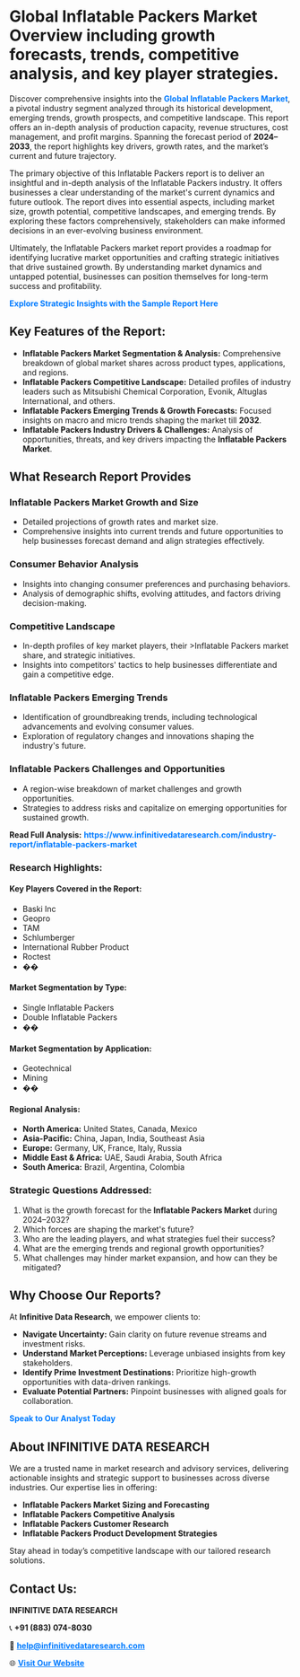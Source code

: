 <h1>Global Inflatable Packers Market Overview including growth forecasts, trends, competitive analysis, and key player strategies.</h1>
<p>
Discover comprehensive insights into the 
<a href="https://www.infinitivedataresearch.com/industry-report/inflatable-packers-market" rel="dofollow" style="color: #007BFF; text-decoration: none;"><strong>Global Inflatable Packers Market</strong></a>, a pivotal industry segment analyzed through its historical development, emerging trends, growth prospects, and competitive landscape. This report offers an in-depth analysis of production capacity, revenue structures, cost management, and profit margins. Spanning the forecast period of <strong>2024–2033</strong>, the report highlights key drivers, growth rates, and the market’s current and future trajectory.
</p>
<p>
The primary objective of this Inflatable Packers report is to deliver an insightful and in-depth analysis of the Inflatable Packers industry. It offers businesses a clear understanding of the market's current dynamics and future outlook. The report dives into essential aspects, including market size, growth potential, competitive landscapes, and emerging trends. By exploring these factors comprehensively, stakeholders can make informed decisions in an ever-evolving business environment.
</p>
<p>
Ultimately, the Inflatable Packers market report provides a roadmap for identifying lucrative market opportunities and crafting strategic initiatives that drive sustained growth. By understanding market dynamics and untapped potential, businesses can position themselves for long-term success and profitability.
</p>
<p>
<a href="https://www.infinitivedataresearch.com/request-sample/reportId=104550" style="color: #007BFF; text-decoration: none;"><strong>Explore Strategic Insights with the Sample Report Here</strong></a>
</p>

<h2>Key Features of the Report:</h2>
<ul>
<li><strong>Inflatable Packers Market Segmentation & Analysis:</strong> Comprehensive breakdown of global market shares across product types, applications, and regions.</li>
<li><strong>Inflatable Packers Competitive Landscape:</strong> Detailed profiles of industry leaders such as Mitsubishi Chemical Corporation, Evonik, Altuglas International, and others.</li>
<li><strong>Inflatable Packers Emerging Trends & Growth Forecasts:</strong> Focused insights on macro and micro trends shaping the market till <strong>2032</strong>.</li>
<li><strong>Inflatable Packers Industry Drivers & Challenges:</strong> Analysis of opportunities, threats, and key drivers impacting the <strong>Inflatable Packers Market</strong>.</li>
</ul>

<h2>What Research Report Provides</h2>
<h3>Inflatable Packers Market Growth and Size</h3>
<ul>
<li>Detailed projections of growth rates and market size.</li>
<li>Comprehensive insights into current trends and future opportunities to help businesses forecast demand and align strategies effectively.</li>
</ul>

<h3>Consumer Behavior Analysis</h3>
<ul>
<li>Insights into changing consumer preferences and purchasing behaviors.</li>
<li>Analysis of demographic shifts, evolving attitudes, and factors driving decision-making.</li>
</ul>

<h3>Competitive Landscape</h3>
<ul>
<li>In-depth profiles of key market players, their >Inflatable Packers market share, and strategic initiatives.</li>
<li>Insights into competitors' tactics to help businesses differentiate and gain a competitive edge.</li>
</ul>

<h3>Inflatable Packers Emerging Trends</h3>
<ul>
<li>Identification of groundbreaking trends, including technological advancements and evolving consumer values.</li>
<li>Exploration of regulatory changes and innovations shaping the industry's future.</li>
</ul>

<h3>Inflatable Packers Challenges and Opportunities</h3>
<ul>
<li>A region-wise breakdown of market challenges and growth opportunities.</li>
<li>Strategies to address risks and capitalize on emerging opportunities for sustained growth.</li>
</ul>
<p><strong>Read Full Analysis:</strong> <a href="https://www.infinitivedataresearch.com/industry-report/inflatable-packers-market" rel="dofollow" style="color: #007BFF; text-decoration: none;"><strong>https://www.infinitivedataresearch.com/industry-report/inflatable-packers-market</strong></a></p>
<h3>Research Highlights:</h3>
<h4>Key Players Covered in the Report:</h4>
<ul><li>Baski Inc</li><li>Geopro</li><li>TAM</li><li>Schlumberger</li><li>International Rubber Product</li><li>Roctest</li><li>��</li></ul>
<h4>Market Segmentation by Type:</h4>
<ul><li>Single Inflatable Packers</li><li>Double Inflatable Packers</li><li>��</li></ul>
<h4>Market Segmentation by Application:</h4>
<ul><li>Geotechnical</li><li>Mining</li><li>��</li></ul>

<h4>Regional Analysis:</h4>
<ul>
<li><strong>North America:</strong> United States, Canada, Mexico</li>
<li><strong>Asia-Pacific:</strong> China, Japan, India, Southeast Asia</li>
<li><strong>Europe:</strong> Germany, UK, France, Italy, Russia</li>
<li><strong>Middle East & Africa:</strong> UAE, Saudi Arabia, South Africa</li>
<li><strong>South America:</strong> Brazil, Argentina, Colombia</li>
</ul>

<h3>Strategic Questions Addressed:</h3>
<ol>
<li>What is the growth forecast for the <strong>Inflatable Packers Market</strong> during 2024–2032?</li>
<li>Which forces are shaping the market's future?</li>
<li>Who are the leading players, and what strategies fuel their success?</li>
<li>What are the emerging trends and regional growth opportunities?</li>
<li>What challenges may hinder market expansion, and how can they be mitigated?</li>
</ol>

<h2>Why Choose Our Reports?</h2>
<p>At <strong>Infinitive Data Research</strong>, we empower clients to:</p>
<ul>
<li><strong>Navigate Uncertainty:</strong> Gain clarity on future revenue streams and investment risks.</li>
<li><strong>Understand Market Perceptions:</strong> Leverage unbiased insights from key stakeholders.</li>
<li><strong>Identify Prime Investment Destinations:</strong> Prioritize high-growth opportunities with data-driven rankings.</li>
<li><strong>Evaluate Potential Partners:</strong> Pinpoint businesses with aligned goals for collaboration.</li>
</ul>
<p><a href="https://www.infinitivedataresearch.com/industry-report/inflatable-packers-market" rel="dofollow" style="color: #007BFF; text-decoration: none;"><strong>Speak to Our Analyst Today</strong></a></p>

<h2>About INFINITIVE DATA RESEARCH</h2>
<p>We are a trusted name in market research and advisory services, delivering actionable insights and strategic support to businesses across diverse industries. Our expertise lies in offering:</p>
<ul>
<li><strong>Inflatable Packers Market Sizing and Forecasting</strong></li>
<li><strong>Inflatable Packers Competitive Analysis</strong></li>
<li><strong>Inflatable Packers Customer Research</strong></li>
<li><strong>Inflatable Packers Product Development Strategies</strong></li>
</ul>
<p>Stay ahead in today’s competitive landscape with our tailored research solutions.</p>

<h2>Contact Us:</h2>
<p><strong>INFINITIVE DATA RESEARCH</strong></p>
<p>📞 <strong>+91 (883) 074-8030</strong></p>
<p>📧 <strong><a href="mailto:help@infinitivedataresearch.com" style="color: #007BFF;">help@infinitivedataresearch.com</a></strong></p>
<p>🌐 <strong><a href="https://www.infinitivedataresearch.com" rel="dofollow" style="color: #007BFF;">Visit Our Website</a></strong></p>